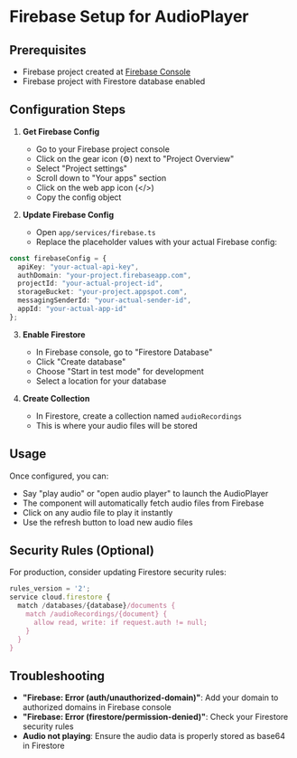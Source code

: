 # Firebase Setup for AudioPlayer

## Prerequisites
- Firebase project created at [Firebase Console](https://console.firebase.google.com/)
- Firebase project with Firestore database enabled

## Configuration Steps

1. **Get Firebase Config**
   - Go to your Firebase project console
   - Click on the gear icon (⚙️) next to "Project Overview"
   - Select "Project settings"
   - Scroll down to "Your apps" section
   - Click on the web app icon (</>)
   - Copy the config object

2. **Update Firebase Config**
   - Open `app/services/firebase.ts`
   - Replace the placeholder values with your actual Firebase config:

```typescript
const firebaseConfig = {
  apiKey: "your-actual-api-key",
  authDomain: "your-project.firebaseapp.com",
  projectId: "your-actual-project-id",
  storageBucket: "your-project.appspot.com",
  messagingSenderId: "your-actual-sender-id",
  appId: "your-actual-app-id"
};
```

3. **Enable Firestore**
   - In Firebase console, go to "Firestore Database"
   - Click "Create database"
   - Choose "Start in test mode" for development
   - Select a location for your database

4. **Create Collection**
   - In Firestore, create a collection named `audioRecordings`
   - This is where your audio files will be stored

## Usage

Once configured, you can:
- Say "play audio" or "open audio player" to launch the AudioPlayer
- The component will automatically fetch audio files from Firebase
- Click on any audio file to play it instantly
- Use the refresh button to load new audio files

## Security Rules (Optional)

For production, consider updating Firestore security rules:

```javascript
rules_version = '2';
service cloud.firestore {
  match /databases/{database}/documents {
    match /audioRecordings/{document} {
      allow read, write: if request.auth != null;
    }
  }
}
```

## Troubleshooting

- **"Firebase: Error (auth/unauthorized-domain)"**: Add your domain to authorized domains in Firebase console
- **"Firebase: Error (firestore/permission-denied)"**: Check your Firestore security rules
- **Audio not playing**: Ensure the audio data is properly stored as base64 in Firestore
